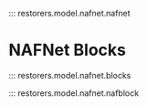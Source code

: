 ::: restorers.model.nafnet.nafnet

# NAFNet Blocks

::: restorers.model.nafnet.blocks

::: restorers.model.nafnet.nafblock